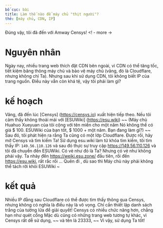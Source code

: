```yaml
---
bố cục: bài
title: Làm thế nào để máy chủ "thịt người"?
thẻ: [máy chủ, CDN, IP]
---
```


Đúng vậy, tôi đã đến với Amway Censys! <! - more ->

# Nguyên nhân
Ngày nay, nhiều trang web thích đặt CDN bên ngoài, vì CDN có thể tăng tốc, tiết kiệm băng thông máy chủ và bảo vệ máy chủ (vâng, đó là Cloudflare, nhưng không chỉ Ta). Nhưng sau khi sử dụng CDN, tôi không biết IP của trang nguồn. Điều này vẫn còn khá tệ, vậy tôi phải làm gì?

# kế hoạch
Vâng, đã đến lúc [Censys] (https://censys.io) xuất hiện tiếp theo. Nếu tôi cảm thấy không thoải mái với [ESUWiki] (https://esu.wiki) ~~ (Máy chủ Huahuo Xueyuan của tôi cộng với tên miền cho một năm Nó không thể có giá $ 100. ESUWiki của bạn tốt, $ 1000 + một năm. Bạn đang làm gì?) ~~ Sau đó, tôi phát hiện ra rằng Ta cũng có một lớp Cloudflare. Được rồi, hãy mở Censys và tìm kiếm Ta!
Sử dụng esu.wiki làm từ khóa tìm kiếm, tôi tìm thấy IP: `149.56.110.126` và sau đó thực sự truy cập <https://149.56.110.126> và tôi đã chuyển đến ESUWiki. Có vẻ như đó là Ta?
Nhưng có vẻ như không phải vậy. Ta nhảy đến <https://weiki.esu.zone/> đầu tiên, rồi đến <https://esu.wiki>, rất rắc rối ... Quên đi , dù sao thì Máy chủ này phải không thể tách rời khỏi ESUWiki ~

# kết quả
Nhiều IP đằng sau Cloudflare có thể được tìm thấy thông qua Censys, nhưng không có nghĩa là điều này là vô vọng. Chỉ cần thiết lập danh sách trắng của tường lửa để giải quyết!
Censys có nhiều chức năng hơn, chẳng hạn như quét cổng Mặc dù cũng có những trang web tương tự khác, vì Censys rất dễ sử dụng, ~~ và tên là 23333, ~~ Vì vậy, sử dụng Ta tốt!
